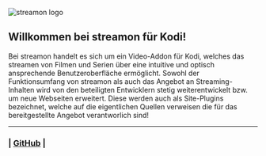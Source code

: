 ![streamon logo](https://github.com/xstreamon/plugin.video.streamon/raw/master/icon.png)


## Willkommen bei streamon für Kodi!

Bei streamon handelt es sich um ein Video-Addon für Kodi, welches das streamen von Filmen und Serien über eine intuitive und optisch ansprechende Benutzeroberfläche ermöglicht. Sowohl der Funktionsumfang von streamon als auch das Angebot an Streaming-Inhalten wird von den beteiligten Entwicklern stetig weiterentwickelt bzw. um neue Webseiten erweitert. Diese werden auch als Site-Plugins bezeichnet, welche auf die eigentlichen Quellen verweisen die für das bereitgestellte Angebot verantworlich sind! 
***



### | [GitHub](https://github.com/xstreamon/plugin.video.streamon/) |
